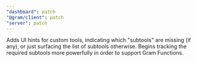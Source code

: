 ```yaml
---
"dashboard": patch
"@gram/client": patch
"server": patch
---
```


Adds UI hints for custom tools, indicating which "subtools" are missing (if any), or just surfacing the list of subtools otherwise. Begins tracking the required subtools more powerfully in order to support Gram Functions.
